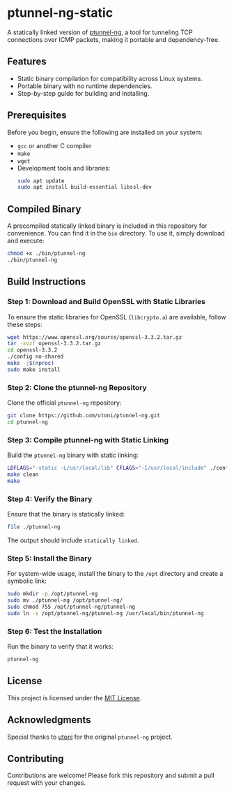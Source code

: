 # ptunnel-ng-static

A statically linked version of [ptunnel-ng](https://github.com/utoni/ptunnel-ng), a tool for tunneling TCP connections over ICMP packets, making it portable and dependency-free.

## Features
- Static binary compilation for compatibility across Linux systems.
- Portable binary with no runtime dependencies.
- Step-by-step guide for building and installing.

## Prerequisites
Before you begin, ensure the following are installed on your system:

- `gcc` or another C compiler
- `make`
- `wget`
- Development tools and libraries:
  ```bash
  sudo apt update
  sudo apt install build-essential libssl-dev
  ```

## Compiled Binary

A precompiled statically linked binary is included in this repository for convenience. You can find it in the `bin` directory. To use it, simply download and execute:

```bash
chmod +x ./bin/ptunnel-ng
./bin/ptunnel-ng
```

## Build Instructions

### Step 1: Download and Build OpenSSL with Static Libraries

To ensure the static libraries for OpenSSL (`libcrypto.a`) are available, follow these steps:

```bash
wget https://www.openssl.org/source/openssl-3.3.2.tar.gz
tar -xvzf openssl-3.3.2.tar.gz
cd openssl-3.3.2
./config no-shared
make -j$(nproc)
sudo make install
```

### Step 2: Clone the ptunnel-ng Repository

Clone the official `ptunnel-ng` repository:

```bash
git clone https://github.com/utoni/ptunnel-ng.git
cd ptunnel-ng
```

### Step 3: Compile ptunnel-ng with Static Linking

Build the `ptunnel-ng` binary with static linking:

```bash
LDFLAGS="-static -L/usr/local/lib" CFLAGS="-I/usr/local/include" ./configure
make clean
make
```

### Step 4: Verify the Binary

Ensure that the binary is statically linked:

```bash
file ./ptunnel-ng
```
The output should include `statically linked`.

### Step 5: Install the Binary

For system-wide usage, install the binary to the `/opt` directory and create a symbolic link:

```bash
sudo mkdir -p /opt/ptunnel-ng
sudo mv ./ptunnel-ng /opt/ptunnel-ng/
sudo chmod 755 /opt/ptunnel-ng/ptunnel-ng
sudo ln -s /opt/ptunnel-ng/ptunnel-ng /usr/local/bin/ptunnel-ng
```

### Step 6: Test the Installation

Run the binary to verify that it works:

```bash
ptunnel-ng
```

## License
This project is licensed under the [MIT License](LICENSE).

## Acknowledgments
Special thanks to [utoni](https://github.com/utoni) for the original `ptunnel-ng` project.

## Contributing
Contributions are welcome! Please fork this repository and submit a pull request with your changes.

